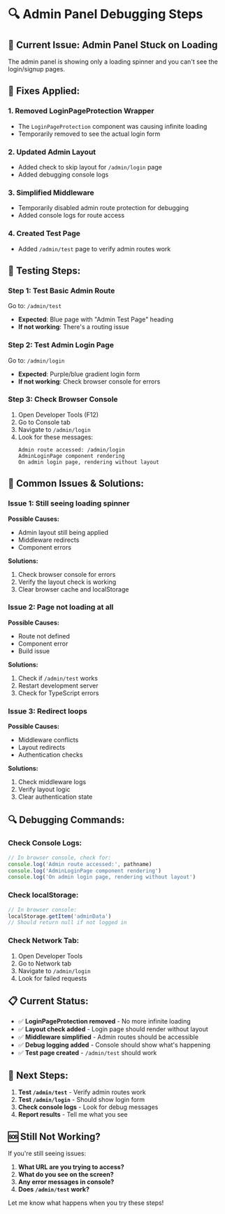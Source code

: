 # 🔍 Admin Panel Debugging Steps

## 🚨 **Current Issue: Admin Panel Stuck on Loading**

The admin panel is showing only a loading spinner and you can't see the login/signup pages.

## 🔧 **Fixes Applied:**

### 1. **Removed LoginPageProtection Wrapper**
- The `LoginPageProtection` component was causing infinite loading
- Temporarily removed to see the actual login form

### 2. **Updated Admin Layout**
- Added check to skip layout for `/admin/login` page
- Added debugging console logs

### 3. **Simplified Middleware**
- Temporarily disabled admin route protection for debugging
- Added console logs for route access

### 4. **Created Test Page**
- Added `/admin/test` page to verify admin routes work

## 🧪 **Testing Steps:**

### **Step 1: Test Basic Admin Route**
Go to: `/admin/test`
- **Expected**: Blue page with "Admin Test Page" heading
- **If not working**: There's a routing issue

### **Step 2: Test Admin Login Page**
Go to: `/admin/login`
- **Expected**: Purple/blue gradient login form
- **If not working**: Check browser console for errors

### **Step 3: Check Browser Console**
1. Open Developer Tools (F12)
2. Go to Console tab
3. Navigate to `/admin/login`
4. Look for these messages:
   ```
   Admin route accessed: /admin/login
   AdminLoginPage component rendering
   On admin login page, rendering without layout
   ```

## 🐛 **Common Issues & Solutions:**

### **Issue 1: Still seeing loading spinner**
**Possible Causes:**
- Admin layout still being applied
- Middleware redirects
- Component errors

**Solutions:**
1. Check browser console for errors
2. Verify the layout check is working
3. Clear browser cache and localStorage

### **Issue 2: Page not loading at all**
**Possible Causes:**
- Route not defined
- Component error
- Build issue

**Solutions:**
1. Check if `/admin/test` works
2. Restart development server
3. Check for TypeScript errors

### **Issue 3: Redirect loops**
**Possible Causes:**
- Middleware conflicts
- Layout redirects
- Authentication checks

**Solutions:**
1. Check middleware logs
2. Verify layout logic
3. Clear authentication state

## 🔍 **Debugging Commands:**

### **Check Console Logs:**
```javascript
// In browser console, check for:
console.log('Admin route accessed:', pathname)
console.log('AdminLoginPage component rendering')
console.log('On admin login page, rendering without layout')
```

### **Check localStorage:**
```javascript
// In browser console:
localStorage.getItem('adminData')
// Should return null if not logged in
```

### **Check Network Tab:**
1. Open Developer Tools
2. Go to Network tab
3. Navigate to `/admin/login`
4. Look for failed requests

## 📋 **Current Status:**

- ✅ **LoginPageProtection removed** - No more infinite loading
- ✅ **Layout check added** - Login page should render without layout
- ✅ **Middleware simplified** - Admin routes should be accessible
- ✅ **Debug logging added** - Console should show what's happening
- ✅ **Test page created** - `/admin/test` should work

## 🎯 **Next Steps:**

1. **Test `/admin/test`** - Verify admin routes work
2. **Test `/admin/login`** - Should show login form
3. **Check console logs** - Look for debug messages
4. **Report results** - Tell me what you see

## 🆘 **Still Not Working?**

If you're still seeing issues:
1. **What URL are you trying to access?**
2. **What do you see on the screen?**
3. **Any error messages in console?**
4. **Does `/admin/test` work?**

Let me know what happens when you try these steps!



